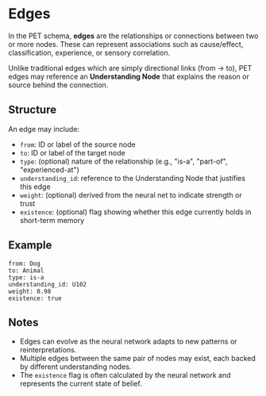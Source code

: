 
# Edges

In the PET schema, **edges** are the relationships or connections between two or more nodes. These can represent associations such as cause/effect, classification, experience, or sensory correlation.

Unlike traditional edges which are simply directional links (from → to), PET edges may reference an **Understanding Node** that explains the reason or source behind the connection.

## Structure

An edge may include:

- `from`: ID or label of the source node
- `to`: ID or label of the target node
- `type`: (optional) nature of the relationship (e.g., "is-a", "part-of", "experienced-at")
- `understanding_id`: reference to the Understanding Node that justifies this edge
- `weight`: (optional) derived from the neural net to indicate strength or trust
- `existence`: (optional) flag showing whether this edge currently holds in short-term memory

## Example

```
from: Dog  
to: Animal  
type: is-a  
understanding_id: U102  
weight: 0.98  
existence: true
```

## Notes

- Edges can evolve as the neural network adapts to new patterns or reinterpretations.
- Multiple edges between the same pair of nodes may exist, each backed by different understanding nodes.
- The `existence` flag is often calculated by the neural network and represents the current state of belief.
